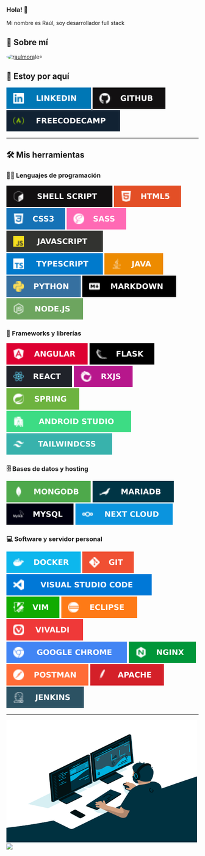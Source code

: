 ### Hola! 👋

Mi nombre es Raúl, soy desarrollador full stack

## 👾 Sobre mí

<a href="https://aboutme.raulmorales.eu" target="_blank">
    <img style="border-radius: 50%" alt="raulmorales" src="https://aboutme.raulmorales.eu/assets/raul.png" width="75" height="75"/>
</a>

## 💬 Estoy por aquí

<p>
    <a href="https://www.linkedin.com/in/raulmoralesruiz/" target="_blank">
        <img alt="linkedin" src="files/linkedin2.svg"/>
    </a>
    <a href="https://github.com/raulmoralesruiz" target="_blank">
        <img alt="github" src="files/github3.svg"/>
    </a>
    <a href="https://www.freecodecamp.org/raulmorales" target="_blank">
        <img alt="freecodecamp" src="files/freecodecamp2.svg"/>
    </a>
</p>

---

## 🛠️ Mis herramientas

### 👨‍💻 Lenguajes de programación

<p>
    <img alt="shell" src="files/shell.svg"/>
    <img alt="html" src="files/html.svg"/>
    <img alt="css" src="files/css3.svg"/>
    <img alt="sass" src="files/sass.svg"/>
    <img alt="javascript" src="files/javascript.svg"/>
    <img alt="typescript" src="files/typescript2.svg"/>
    <img alt="java" src="files/java.svg"/>
    <img alt="python" src="files/python.svg"/>
    <img alt="markdown" src="files/markdown.svg"/>
    <img alt="nodejs" src="files/nodejs.svg"/>
</p>

### 🧰 Frameworks y librerías

<p>
    <img alt="angular" src="files/angular2.svg"/>
    <img alt="flask" src="files/flask.svg"/>
    <img alt="react" src="files/react.svg"/>
    <img alt="rxjs" src="files/rxjs.svg"/>
    <img alt="spring" src="files/spring.svg"/>
    <img alt="android-studio" src="files/android-studio.svg"/>
    <img alt="tailwind" src="files/tailwind.svg"/>
</p>

### 🗄️ Bases de datos y hosting

<p>
    <img alt="mongodb" src="files/mongo2.svg"/>
    <img alt="mariadb" src="files/mariadb.svg"/>
    <img alt="mysql" src="files/mysql.svg"/>
    <img alt="nextcloud" src="files/nextcloud.svg"/>
</p>

### 💻 Software y servidor personal

<p>
    <img alt="docker" src="files/docker2.svg"/>
    <img alt="git" src="files/git2.svg"/>
    <img alt="vscode" src="files/vscode.svg"/>
    <img alt="vim" src="files/vim.svg"/>
    <img alt="eclipse" src="files/eclipse.svg"/>
    <img alt="vivaldi" src="files/vivaldi.svg"/>
    <img alt="chrome" src="files/chrome.svg"/>
    <img alt="nginx" src="files/nginx.svg"/>
    <img alt="postman" src="files/postman.svg"/>
    <img alt="apache" src="files/apache.svg"/>
    <img alt="jenkins" src="files/jenkins.svg"/>
</p>

---

<img alt="coding gif" src="files/code.gif" width="500" height="320" />

<a href="https://github.com/raulmoralesruiz/github-readme-stats">
    <img src="https://github-readme-stats.vercel.app/api/top-langs/?username=raulmoralesruiz&layout=compact&theme=tokyonight&hide_border=true" />
</a>